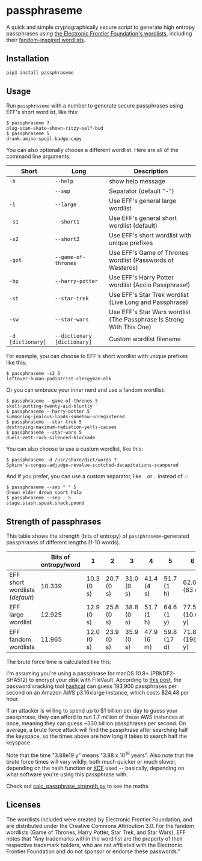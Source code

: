 # passphraseme

A quick and simple cryptographically secure script to generate high entropy passphrases using [the Electronic Frontier Foundation's wordlists](https://www.eff.org/deeplinks/2016/07/new-wordlists-random-passphrases), including their [fandom-inspired wordlists](https://www.eff.org/deeplinks/2018/08/dragon-con-diceware).

## Installation

```sh
pip3 install passphraseme
```

## Usage

Run `passphraseme` with a number to generate secure passphrases using EFF's short wordlist, like this:

```
$ passphraseme 7
plug-scan-skate-shown-ritzy-self-bud
$ passphraseme 5
drank-amino-spoil-badge-copy
```

You can also optionally choose a different wordlist. Here are all of the command line arguments:

| Short             | Long                        | Description                                                           |
|-------------------|-----------------------------|-----------------------------------------------------------------------|
| `-h`              | `--help`                    | show help message                                                     |
|                   | `--sep`                     | Separator (default "-")                                               |
| `-l`              | `--large`                   | Use EFF's general large wordlist                                      |
| `-s1`             | `--short1`                  | Use EFF's general short wordlist (default)                            |
| `-s2`             | `--short2`                  | Use EFF's short wordlist with unique prefixes                         |
| `-got`            | `--game-of-thrones`         | Use EFF's Game of Thrones wordlist (Passwords of Westeros)            |
| `-hp`             | `--harry-potter`            | Use EFF's Harry Potter wordlist (Accio Passphrase!)                   |
| `-st`             | `--star-trek`               | Use EFF's Star Trek wordlist (Live Long and Passphrase)               |
| `-sw`             | `--star-wars`               | Use EFF's Star Wars wordlist (The Passphrase Is Strong With This One) |
| `-d [dictionary]` | `--dictionary [dictionary]` | Custom wordlist filename                                              |

For example, you can choose to EFF's short wordlist with unique prefixes like this:

```
$ passphraseme -s2 5
leftover-human-podiatrist-clergyman-elk
```

Or you can embrace your inner nerd and use a fandom wordlist:

```
$ passphraseme --game-of-thrones 5
skull-putting-twenty-aid-bluntly
$ passphraseme --harry-potter 5
summoning-jealous-loads-somehow-unregistered
$ passphraseme --star-trek 5
destroying-maximum-radiation-yells-causes
$ passphraseme --star-wars 5
duels-zett-rock-silenced-blockade
```

You can also choose to use a custom wordlist, like this:

```
$ passphraseme -d /usr/share/dict/words 7
Sphinx's-congas-adjudge-revalue-scotched-decapitations-scampered
```

And if you prefer, you can use a custom separator, like ` ` or `.` instead of `-`:

```
$ passphraseme --sep " " 5
drown elder drown sport hula
$ passphraseme --sep . 5
stage.stash.speak.shack.pound
```

## Strength of passphrases

This table shows the strength (bits of entropy) of `passphraseme`-generated passphrases of different lengths (1-10 words).

|                                | Bits of entropy/word | 1          | 2          | 3          | 4          | 5           | 6              | 7               | 8               | 9                 | 10                |
|--------------------------------|----------------------|------------|------------|------------|------------|-------------|----------------|-----------------|-----------------|-------------------|-------------------|
| EFF short wordlists (*default*)           | 10.339               | 10.3 (0 s) | 20.7 (0 s) | 31.0 (0 s) | 41.4 (4 s) | 51.7 (1 h)  | 62.0 (83 d)    | 72.4 (295 y)    | 82.7 (382.3k y) | 93.1 (495M y)     | 103.4 (642B y)    |
| EFF large wordlist  | 12.925               | 12.9 (0 s) | 25.8 (0 s) | 38.8 (0 s) | 51.7 (1 h) | 64.6 (1 y)  | 77.5 (10.6k y) | 90.5 (82M y)    | 103.4 (642B y)  | 116.3 (4.99e15 y) | 129.2 (3.88e19 y) |
| EFF fandom wordlists           | 11.965               | 12.0 (0 s) | 23.9 (0 s) | 35.9 (0 s) | 47.9 (6 m) | 59.8 (17 d) | 71.8 (196 y)   | 83.8 (787.1k y) | 95.7 (3B y)     | 107.7 (1.26e13 y) | 119.7 (5.04e16 y) |

The brute force time is calculated like this:

I'm assuming you're using a passphrase for macOS 10.8+ (PBKDF2-SHA512) to
encrypt your disk with FileVault. According to [this post](https://medium.com/@iraklis/running-hashcat-v4-0-0-in-amazons-aws-new-p3-16xlarge-instance-e8fab4541e9b),
the password cracking tool [hashcat](https://hashcat.net/hashcat/) can guess
193,900 passphrases per second on an Amazon AWS p3.16xlarge instance, which
costs $24.48 per hour.

If an attacker is willing to spend up to $1 billion per day to guess your
passphrase, they can afford to run 1.7 million of these AWS instances at once,
meaning they can guess ~330 billion passphrases per second. On average, a brute
force attack will find the passphrase after searching half the keyspace, so the
times above are how long it takes to search half the keyspace.

Note that the time "3.88e19 y" means "3.88 x 10<sup>19</sup> years". Also note
that the brute force times will vary wildly, both much quicker or much slower,
depending on the hash function or [KDF](https://en.wikipedia.org/wiki/Key_derivation_function)
used -- basically, depending on what software you're using this passphrase with.

Check out [calc_passphrase_strength.py](/scripts/calc_passphrase_strength.py) to
see the maths.

## Licenses

The wordlists included were created by Electronic Frontier Foundation, and are
distributed under the Creative Commons Attribution 3.0. For the fandom wordlists
(Game of Thrones, Harry Potter, Star Trek, and Star Wars), EFF notes that "Any
trademarks within the word list are the property of their respective trademark
holders, who are not affiliated with the Electronic Frontier Foundation and do
not sponsor or endorse these passwords."
